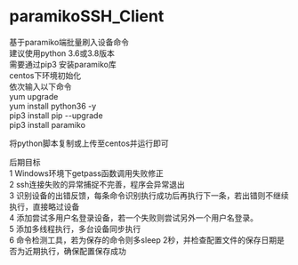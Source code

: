 # paramikoSSH_Client
基于paramiko端批量刷入设备命令<br>
建议使用python 3.6或3.8版本<br>
需要通过pip3 安装paramiko库<br>
centos下环境初始化<br>
依次输入以下命令<br>
yum upgrade<br>
yum install python36 -y<br>
pip3 install pip --upgrade<br>
pip3 install paramiko<br>

将python脚本复制或上传至centos并运行即可<br>

后期目标<br>
1 Windows环境下getpass函数调用失败修正<br>
2 ssh连接失败的异常捕捉不完善，程序会异常退出<br>
3 识别设备的出错反馈，每条命令识别执行成功后再执行下一条，若出错则不继续执行，直接略过设备<br>
4 添加尝试多用户名登录设备，若一个失败则尝试另外一个用户名登录。<br>
5 添加多线程执行，多台设备同步执行<br>
6 命令检测工具，若为保存的命令则多sleep 2秒，并检查配置文件的保存日期是否为近期执行，确保配置保存成功<br>

